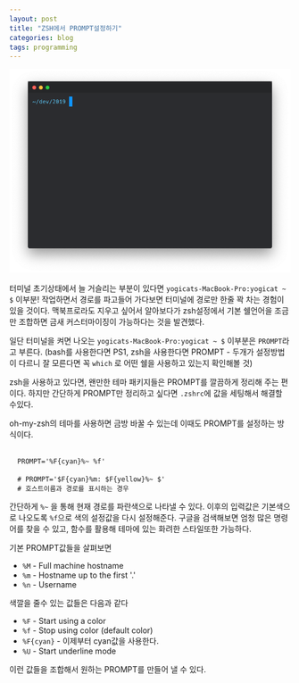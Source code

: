 ```yaml
---
layout: post
title: "ZSH에서 PROMPT설정하기"
categories: blog
tags: programming
---
```


![terminal](/uploads/Screen-Shot-2019-04-09.png)

터미널 초기상태에서 늘 거슬리는 부분이 있다면 `yogicats-MacBook-Pro:yogicat ~ $` 이부분!
작업하면서 경로를 파고들어 가다보면 터미널에 경로만 한줄 꽉 차는 경험이 있을 것이다. 맥북프로라도 지우고 싶어서 알아보다가 zsh설정에서 기본 쉘언어을 조금만 조합하면 금새 커스터마이징이 가능하다는 것을 발견했다.

일단 터미널을 켜면 나오는 `yogicats-MacBook-Pro:yogicat ~ $` 이부분은 `PROMPT`라고 부른다.
(bash를 사용한다면 PS1, zsh을 사용한다면 PROMPT - 두개가 설정방법이 다르니 잘 모른다면 꼭 `which` 로 어떤 쉘을 사용하고 있는지 확인해볼 것)

zsh을 사용하고 있다면, 왠만한 테마 패키지들은 PROMPT를 깔끔하게 정리해 주는 편이다. 하지만 간단하게 PROMPT만 정리하고 싶다면 `.zshrc`에 값을 세팅해서 해결할 수있다.

oh-my-zsh의 테마를 사용하면 금방 바꿀 수 있는데 이때도 PROMPT를 설정하는 방식이다.



```shell

  PROMPT='%F{cyan}%~ %f'

  # PROMPT='$F{cyan}%m: $F{yellow}%~ $'
  # 호스트이름과 경로를 표시하는 경우

```

간단하게 `%~` 을 통해 현재 경로를 파란색으로 나타낼 수 있다. 이후의 입력값은 기본색으로 나오도록 `%f`으로 색의 설정값을 다시 설정해준다.
구글을 검색해보면 엄청 많은 명령어를 찾을 수 있고, 함수를 활용해 테마에 있는 화려한 스타일또한 가능하다.


기본 PROMPT값들을 살펴보면
- `%M` - Full machine hostname
- `%m` - Hostname up to the first '.'
- `%n` - Username

색깔을 줄수 있는 값들은 다음과 같다
- `%F` - Start using a color
- `%f` - Stop using color (default color)
- `%F{cyan}` - 이제부터 cyan값을 사용한다.
- `%U` - Start underline mode

이런 값들을 조합해서 원하는 PROMPT를 만들어 낼 수 있다.

